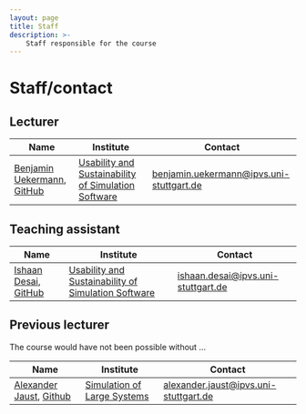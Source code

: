 ```yaml
---
layout: page
title: Staff
description: >-
    Staff responsible for the course
---
```


# Staff/contact

## Lecturer

| Name | Institute | Contact |
|----- | --------- | ------- |
| [Benjamin Uekermann](https://www.ipvs.uni-stuttgart.de/institute/team/Uekermann-00001/), [GitHub](https://github.com/uekerman) | [Usability and Sustainability of Simulation Software](https://www.ipvs.uni-stuttgart.de/departments/us3/) | [benjamin.uekermann@ipvs.uni-stuttgart.de](mailto:benjamin.uekermann@ipvs.uni-stuttgart.de) |

## Teaching assistant

| Name | Institute | Contact |
|----- | --------- | ------- |
 [Ishaan Desai](https://www.ipvs.uni-stuttgart.de/institute/team/Desai/), [GitHub](https://github.com/IshaanDesai) | [Usability and Sustainability of Simulation Software](https://www.ipvs.uni-stuttgart.de/departments/us3/) | [ishaan.desai@ipvs.uni-stuttgart.de](mailto:ishaan.desai@ipvs.uni-stuttgart.de) |

## Previous lecturer

The course would have not been possible without ...

| Name | Institute | Contact |
|----- | --------- | ------- |
 [Alexander Jaust](https://www.ipvs.uni-stuttgart.de/de/institut/team/Jaust-00001/), [Github](https://github.com/ajaust) | [Simulation of Large Systems](https://www.ipvs.uni-stuttgart.de/departments/sgs/) | [alexander.jaust@ipvs.uni-stuttgart.de](mailto:alexander.jaust@ipvs.uni-stuttgart.de) |
